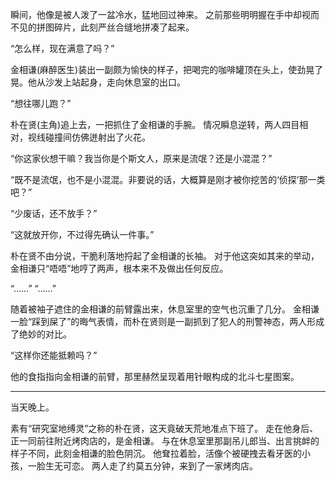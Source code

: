 瞬间，他像是被人泼了一盆冷水，猛地回过神来。
之前那些明明握在手中却视而不见的拼图碎片，此刻严丝合缝地拼凑了起来。

“怎么样，现在满意了吗？”

金相谦(麻醉医生)装出一副颇为愉快的样子，把喝完的咖啡罐顶在头上，使劲晃了晃。他从沙发上站起身，走向休息室的出口。

“想往哪儿跑？”

朴在贤(主角)追上去，一把抓住了金相谦的手腕。
情况瞬息逆转，两人四目相对，视线碰撞间仿佛迸射出了火花。

“你这家伙想干嘛？我当你是个斯文人，原来是流氓？还是小混混？”

“既不是流氓，也不是小混混。非要说的话，大概算是刚才被你挖苦的‘侦探’那一类吧？”

“少废话，还不放手？”

“这就放开你，不过得先确认一件事。”

朴在贤不由分说，干脆利落地捋起了金相谦的长袖。
对于他这突如其来的举动，金相谦只“唔唔”地哼了两声，根本来不及做出任何反应。

“……”
“……”

随着被袖子遮住的金相谦的前臂露出来，休息室里的空气也沉重了几分。
金相谦一脸“踩到屎了”的晦气表情，而朴在贤则是一副抓到了犯人的刑警神态，两人形成了绝妙的对比。

“这样你还能抵赖吗？”

他的食指指向金相谦的前臂，那里赫然呈现着用针眼构成的北斗七星图案。

* * *

当天晚上。

素有“研究室地缚灵”之称的朴在贤，这天竟破天荒地准点下班了。
走在他身后、正一同前往附近烤肉店的，是金相谦。
与在休息室里那副吊儿郎当、出言挑衅的样子不同，此刻金相谦的脸色阴沉。
他耷拉着脸，活像个被硬拽去看牙医的小孩，一脸生无可恋。
两人走了约莫五分钟，来到了一家烤肉店。